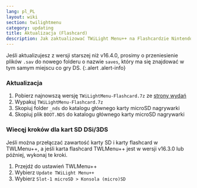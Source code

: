 ```yaml
---
lang: pl_PL
layout: wiki
section: twilightmenu
category: updating
title: Aktualizacja (Flashcard)
description: Jak zaktualizować TWiLight Menu++ na Flashcardzie Nintendo DS
---
```


Jeśli aktualizujesz z wersji starszej niż v16.4.0, prosimy o przeniesienie plików `.sav` do nowego folderu o nazwie `saves`, który ma się znajdować w tym samym miejscu co gry DS.
{:.alert .alert-info}

### Aktualizacja
1. Pobierz najnowszą wersję `TWiLightMenu-Flashcard.7z` ze [strony wydań](https://github.com/DS-Homebrew/TWiLightMenu/releases)
1. Wypakuj `TWiLightMenu-Flashcard.7z`
1. Skopiuj folder `_nds` do katalogu głównego karty microSD nagrywarki
1. Skopiuj plik `BOOT.NDS` do katalogu głównego karty microSD nagrywarki

### Wiecęj kroków dla kart SD DSi/3DS

Jeśli można przełączać zawartość karty SD i karty flashcard w TWLMenu++, a jeśli karta flashcard TWLMenu++ jest w wersji v16.3.0 lub później, wykonaj te kroki.

1. Przejdź do ustawień TWLMenu++
1. Wybierz `Update TWiLight Menu++`
1. Wybierz `Slot-1 microSD > Konsola (micro)SD`
